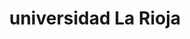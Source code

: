 ---
title: "universidad La Rioja"
external_link: "https://www.unirioja.es/estudiantes/normativa_covid.shtml"
type: "la-rioja"
img: "./images/universidades/universidad_de_la_rioja.png"
file_title: "Acuerdo Adaptación Enseñanza"
file_link: "https://www.unirioja.es/servicios/opp/plandoc/2021/plancon.shtml"
---